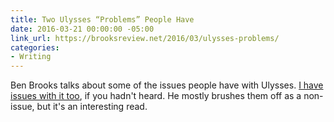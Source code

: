 ```yaml
---
title: Two Ulysses “Problems” People Have
date: 2016-03-21 00:00:00 -05:00
link_url: https://brooksreview.net/2016/03/ulysses-problems/
categories:
- Writing
---
```


Ben Brooks talks about some of the issues people have with Ulysses. [I have issues with it too](/2016/03/giving-up-on-ulysses/), if you hadn't heard. He mostly brushes them off as a non-issue, but it's an interesting read.
